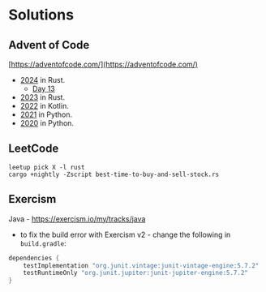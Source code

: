 # Solutions

## Advent of Code

[https://adventofcode.com/](https://adventofcode.com/)

- [2024](https://github.com/benhunter/coding-challenges/tree/main/AdventOfCode/2024) in Rust.
    - [Day 13](https://github.com/benhunter/coding-challenges/blob/main/AdventOfCode/2024/day-13/src/lib.rs)
- [2023](https://github.com/benhunter/coding-challenges/tree/main/AdventOfCode/2023) in Rust.
- [2022](https://github.com/benhunter/coding-challenges/tree/main/AdventOfCode/2022) in Kotlin.
- [2021](https://github.com/benhunter/coding-challenges/tree/main/AdventOfCode/2021) in Python.
- [2020](https://github.com/benhunter/coding-challenges/tree/main/AdventOfCode/2020) in Python.

## LeetCode


```
leetup pick X -l rust
cargo +nightly -Zscript best-time-to-buy-and-sell-stock.rs 
```

## Exercism

Java - https://exercism.io/my/tracks/java

- to fix the build error with Exercism v2 - change the following in `build.gradle`:

```java
dependencies {
	testImplementation "org.junit.vintage:junit-vintage-engine:5.7.2"
	testRuntimeOnly "org.junit.jupiter:junit-jupiter-engine:5.7.2"
}
```
